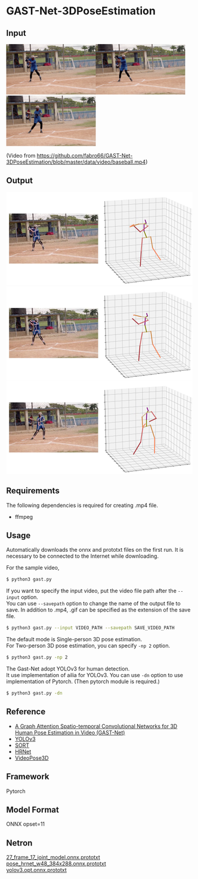 # GAST-Net-3DPoseEstimation

## Input

<img src="img/baseball_040.png" width="240"><img src="img/baseball_050.png" width="240"><img src="img/baseball_060.png" width="240">  

(Video from https://github.com/fabro66/GAST-Net-3DPoseEstimation/blob/master/data/video/baseball.mp4)

## Output

<img src="img/output_040.png" width="500"><img src="img/output_050.png" width="500"><img src="img/output_060.png" width="500">  

## Requirements

The following dependencies is required for creating .mp4 file.

- ffmpeg

## Usage
Automatically downloads the onnx and prototxt files on the first run.
It is necessary to be connected to the Internet while downloading.

For the sample video,
```bash
$ python3 gast.py
```

If you want to specify the input video, put the video file path after the `--input` option.  
You can use `--savepath` option to change the name of the output file to save. In addition to .mp4, .gif can be specified as the extension of the save file.
```bash
$ python3 gast.py --input VIDEO_PATH --savepath SAVE_VIDEO_PATH
```

The default mode is Single-person 3D pose estimation.  
For Two-person 3D pose estimation, you can specify `-np 2` option.
```bash
$ python3 gast.py -np 2
```

The Gast-Net adopt YOLOv3 for human detection.  
It use implementation of ailia for YOLOv3.
You can use `-dn` option to use implementation of Pytorch. (Then pytorch module is required.)
```bash
$ python3 gast.py -dn
```

## Reference

- [A Graph Attention Spatio-temporal Convolutional Networks for 3D Human Pose Estimation in Video (GAST-Net)](https://github.com/fabro66/GAST-Net-3DPoseEstimation) 
- [YOLOv3](https://github.com/ayooshkathuria/pytorch-yolo-v3) 
- [SORT](https://github.com/abewley/sort) 
- [HRNet](https://github.com/leoxiaobin/deep-high-resolution-net.pytorch) 
- [VideoPose3D](https://github.com/facebookresearch/VideoPose3D) 

## Framework

Pytorch

## Model Format

ONNX opset=11

## Netron

[27_frame_17_joint_model.onnx.prototxt](https://netron.app/?url=https://storage.googleapis.com/ailia-models/gast/27_frame_17_joint_model.onnx.prototxt)  
[pose_hrnet_w48_384x288.onnx.prototxt](https://netron.app/?url=https://storage.googleapis.com/ailia-models/gast/pose_hrnet_w48_384x288.onnx.prototxt)  
[yolov3.opt.onnx.prototxt](https://netron.app/?url=https://storage.googleapis.com/ailia-models/yolov3/yolov3.opt.onnx.prototxt)  
